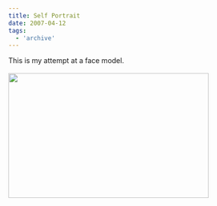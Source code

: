 ```yaml
---
title: Self Portrait
date: 2007-04-12
tags:
  - 'archive'
---
```


This is my attempt at a face model. <br /><br /><a onblur="try {parent.deselectBloggerImageGracefully();} catch(e) {}" href="http://3.bp.blogspot.com/_zdYMSK7YuAA/Sarc3BeOxNI/AAAAAAAAFEQ/_f8VSG92UiM/s1600-h/matt_render_web_large.jpg"><img style="float:left; margin:0 10px 10px 0;cursor:pointer; cursor:hand;width: 400px; height: 250px;" src="http://3.bp.blogspot.com/_zdYMSK7YuAA/Sarc3BeOxNI/AAAAAAAAFEQ/_f8VSG92UiM/s400/matt_render_web_large.jpg" border="0" alt="" id="BLOGGER_PHOTO_ID_5308297948655699154" /></a>
